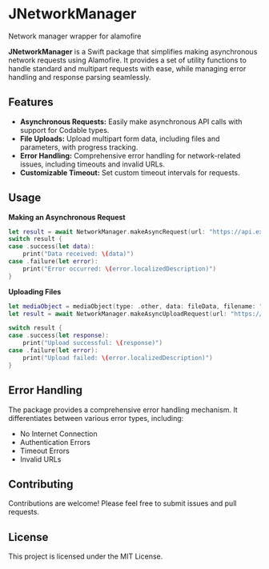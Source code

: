 # JNetworkManager
Network manager wrapper for alamofire

**JNetworkManager** is a Swift package that simplifies making asynchronous network requests using Alamofire. It provides a set of utility functions to handle standard and multipart requests with ease, while managing error handling and response parsing seamlessly.

## Features
- **Asynchronous Requests:** Easily make asynchronous API calls with support for Codable types.
- **File Uploads:** Upload multipart form data, including files and parameters, with progress tracking.
- **Error Handling:** Comprehensive error handling for network-related issues, including timeouts and invalid URLs.
- **Customizable Timeout:** Set custom timeout intervals for requests.

## Usage
**Making an Asynchronous Request**
```swift
let result = await NetworkManager.makeAsyncRequest(url: "https://api.example.com/data", method: .get)
switch result {
case .success(let data):
    print("Data received: \(data)")
case .failure(let error):
    print("Error occurred: \(error.localizedDescription)")
}
```
**Uploading Files**
```swift
let mediaObject = mediaObject(type: .other, data: fileData, filename: "file.txt", mimeType: "text/plain")
let result = await NetworkManager.makeAsyncUploadRequest(url: "https://api.example.com/upload", method: .post, parameter: ["key": "value"], mediaObj: ["file": mediaObject])

switch result {
case .success(let response):
    print("Upload successful: \(response)")
case .failure(let error):
    print("Upload failed: \(error.localizedDescription)")
}
```

## Error Handling
The package provides a comprehensive error handling mechanism. It differentiates between various error types, including:
- No Internet Connection
- Authentication Errors
- Timeout Errors
- Invalid URLs

## Contributing
Contributions are welcome! Please feel free to submit issues and pull requests.

## License
This project is licensed under the MIT License.
